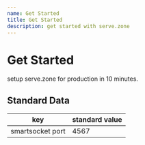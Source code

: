 ```yaml
---
name: Get Started
title: Get Started
description: get started with serve.zone
---
```

# Get Started
setup serve.zone for production in 10 minutes.

## Standard Data

key | standard value
-- | --
smartsocket port | 4567
